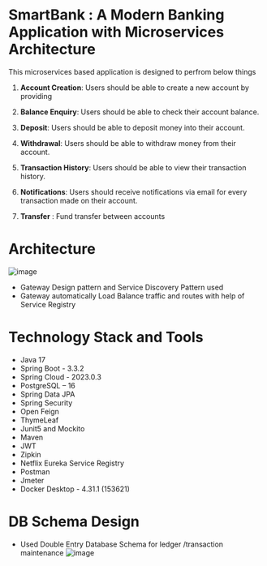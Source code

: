 # SmartBank : A Modern Banking Application with Microservices Architecture
This microservices based application is designed to perfrom below things

1. **Account Creation**: Users should be able to create a new account by providing 

2.  **Balance Enquiry**: Users should be able to check their account balance.

3.  **Deposit**: Users should be able to deposit money into their account.

4.  **Withdrawal**: Users should be able to withdraw money from their account.

5.  **Transaction History**: Users should be able to view their transaction history.

6.  **Notifications**: Users should receive notifications via email for every transaction made on their account.

7.  **Transfer** : Fund transfer between accounts


# Architecture
![image](https://github.com/user-attachments/assets/77ab5d76-c8ec-433c-bc0e-405568bc563a)

- Gateway Design pattern and Service Discovery Pattern used
- Gateway automatically Load Balance traffic and routes with help of Service Registry

# Technology Stack and Tools
- Java 17
- Spring Boot - 3.3.2
- Spring Cloud - 2023.0.3
- PostgreSQL – 16
- Spring Data JPA
- Spring Security
- Open Feign
- ThymeLeaf
- Junit5 and Mockito
- Maven
- JWT
- Zipkin
- Netflix Eureka Service Registry
- Postman
- Jmeter
- Docker Desktop - 4.31.1 (153621)

# DB Schema Design
- Used Double Entry Database Schema for ledger /transaction maintenance
![image](https://github.com/user-attachments/assets/f915a63f-6882-4b34-8727-e365fec6d31e)


